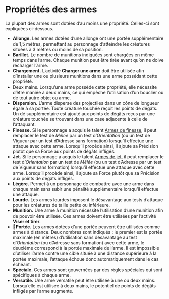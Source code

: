 # Propriétés des armes

La plupart des armes sont dotées d’au moins une propriété. Celles-ci sont expliquées ci-dessous.

- **Allonge.** Les armes dotées d’une allonge ont une portée supplémentaire de 1,5 mètres, permettant au personnage d’atteindre les créatures situées à 3 mètres ou moins de sa position.
- **Barillet.** Le nombre de munitions indiquées sont chargées en même temps dans l’arme. Chaque munition peut être tirée avant qu’on ne doive recharger l’arme.
- **Chargement.** L’activité **Charger une arme** doit être utilisée afin d’installer une ou plusieurs munitions dans une arme possédant cette propriété.
- Deux mains. Lorsqu’une arme possède cette propriété, elle nécessite d’être maniée à deux mains, ce qui empêche l’utilisation d’un bouclier ou de tout autre objet ou arme.
- **Dispersion.** L’arme disperse des projectiles dans un cône de longueur égale à sa portée. Toute créature touchée reçoit les points de dégâts. Un dé supplémentaire est ajouté aux points de dégâts reçus par une créature touchée se trouvant dans une case adjacente à celle de l’attaquant.
- **Finesse.** Si le personnage a acquis le talent <u>Armes de finesse</u>, il peut remplacer le test de _Mêlée_ par un test d’_Orientation_ (ou un test de Vigueur par un test d’Adresse sans formation) lorsqu’il effectue une attaque avec cette arme. Lorsqu’il procède ainsi, il ajoute sa Précision plutôt que sa Force aux points de dégâts infligés.
- **Jet.** Si le personnage a acquis le talent <u>Armes de jet</u>, il peut remplacer le test d’_Orientation_ par un test de _Mêlée_ (ou un test d’Adresse par un test de Vigueur sans formation) lorsqu’il effectue une attaque avec cette arme. Lorsqu’il procède ainsi, il ajoute sa Force plutôt que sa Précision aux points de dégâts infligés.
- **Légère.** Permet à un personnage de combattre avec une arme dans chaque main sans subir une pénalité supplémentaire lorsqu’il effectue une attaque.
- **Lourde.** Les armes lourdes imposent le désavantage aux tests d’attaque pour les créatures de taille petite ou inférieure.
- **Munition.** Une arme à munition nécessite l’utilisation d’une munition afin de pouvoir être utilisée. Ces armes doivent être utilisées par l’activité **Viser et tirer**.
- **🚧Portée.** Les armes dotées d’une portée peuvent être utilisées comme armes à distance. Deux nombres sont indiqués : le premier est la portée maximale (en mètres) d’utilisation sans désavantage au test d’_Orientation_ (ou d’Adresse sans formation) avec cette arme, le deuxième correspond à la portée maximale de l’arme. Il est impossible d’utiliser l’arme contre une cible située à une distance supérieure à la portée maximale, l’attaque échoue donc automatiquement dans le cas échéant.
- **Spéciale.** Ces armes sont gouvernées par des règles spéciales qui sont spécifiques à chaque arme.
- **Versatile.** Une arme versatile peut être utilisée à une ou deux mains. Lorsqu’elle est utilisée à deux mains, le potentiel de points de dégâts infligés par l’arme augmente.
